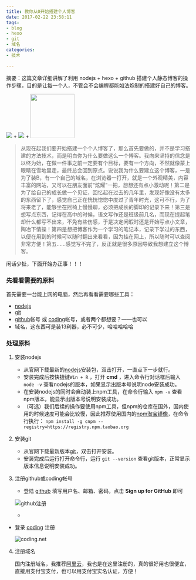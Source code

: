 ```yaml
---
title: 教你从0开始搭建个人博客
date: 2017-02-22 23:58:11
tags:
- blog
- hexo
- git
- 域名
categories:
- 技术

---
```


摘要：这篇文章详细讲解了利用 nodejs + hexo + github 搭建个人静态博客的操作步骤，目的是让每一个人，不管会不会编程都能如法炮制的搭建好自己的博客。 

![](http://okbn8yrzu.bkt.clouddn.com/image/node_logo.png) +  ![](http://okbn8yrzu.bkt.clouddn.com/image/hexo_logo.png) + <img src="http://okbn8yrzu.bkt.clouddn.com/image/github_logo.png" width="120"> 

> 从现在起我们要开始搭建一个个人博客了，那么首先要做的，并不是学习搭建的方法技术，而是明白你为什么要做这么一个博客。我向来坚持的信念是以终为始，在做一件事之前一定要有个目标，要有一个方向，不然就像蒙上眼睛在雪地里走，最终总会回到原点。说说我为什么要建立这个博客，一是为了装B，有一个自己的域名，在浏览器一打开，就是一个外观精美，内容丰富的网站，又可以在朋友面前“炫耀”一把，想想还有点小激动呢！第二是为了给自己的成长做一个见证，回忆起在过去的几年里，发现好像没有太多的东西留下了，感觉自己正在恍恍惚惚中度过了青年时光，这可不行，为了将来老了，能够坐在摇椅上慢慢聊，必须把成长的脚印的记录下来！第三是想写点东西，记得在高中的时候，语文写作还是班级前几名，而现在提起笔却什么都写不出来，不免有些伤感，于是决定闲暇时还是开始写点小文章，陶冶下情操！第四是想把博客作为一个学习的笔记本，记录下学过的东西，以便在用到的时候可以随时翻出来看看，因为挂在网上，所以随时可以查阅非常方便！第五……感觉写不完了，反正就是很多原因导致我想建立这个博客。

闲话少扯，下面开始办正事！！！

### 先看看需要的原料

首先需要一台能上网的电脑，然后再看看需要哪些工具：

- [nodejs](https://nodejs.org/en/)
- [git](https://git-scm.com/)
- [github](https://github.com/)帐号 或 [coding](https://coding.net/)帐号，或者两个都想要？——也可以
- 域名，这东西可是装13利器，必不可少，哈哈哈哈哈

### 处理原料

1. 安装nodejs

   - 从官网下载最新的[nodejs](https://nodejs.org/en/)安装包，双击打开，一直点下一步就行。
   - 安装完成后按快捷键`Win + R` ，打开 **cmd** ，进入命令行对话框后输入 `node -v` 查看nodejs的版本，如果显示出版本号说明node安装成功。
   - 在安装nodejs的同时会自动装上npm工具，在命令行输入 `npm -v` 查看npm版本，能显示出版本号说明安装成功。
   - （可选）我们后续的操作要使用npm工具，但npm的仓库在国外，国内使用的时候速度可能会比较慢，因此推荐使用国内的[npm淘宝镜像](http://npm.taobao.org/)，在命令行执行：
     `npm install -g cnpm --registry=https://registry.npm.taobao.org` 



2. 安装git

   - 从官网下载最新版本[git](https://git-scm.com/)，双击打开安装。
   - 安装完成后运行打开命令行，运行 `git --version` 查看git版本，正常显示版本信息说明安装成功。



3. 注册github或coding帐号

   - 登陆 [github](https://github.com/) 填写用户名、邮箱、密码，点击 **Sign up for GitHub** 即可

   ![](http://okbn8yrzu.bkt.clouddn.com/image/sign_up_for_github.png "github注册") 

   - ​


- 登录 [coding](https://coding.net/) 注册

   ![](http://okbn8yrzu.bkt.clouddn.com/image/coding_index.png "coding.net") 

4.    注册域名

      国内注册域名，我推荐[阿里云](https://www.aliyun.com/)，我也是在这里注册的，真的很好用也很便宜，直接用支付宝支付，也可以用支付宝实名认证，方便！

